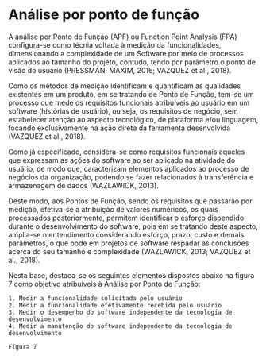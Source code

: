 # Análise por ponto de função

A análise por Ponto de Função (APF) ou Function Point Analysis (FPA) configura-se como técnia voltada à medição da funcionalidades, dimensionando a complexidade de um Software por meio de processos aplicados ao tamanho do projeto, contudo, tendo por parâmetro o ponto de visão do usuário (PRESSMAN; MAXIM, 2016; VAZQUEZ et al., 2018).

Como os métodos de medição identificam e quantificam as qualidades existentes em um produto, em se tratando de Ponto de Função, tem-se um processo que mede os requisitos funcionais atribuíveis ao usuário em um software (histórias de usuário), ou seja, os requisitos de negócio, sem estabelecer atenção ao aspecto tecnológico, de plataforma e/ou linguagem, focando exclusivamente na ação direta da ferramenta desenvolvida (VAZQUEZ et al., 2018).

Como já especificado, considera-se como requisitos funcionais aqueles que expressam as ações do software ao ser aplicado na atividade do usuário, de modo que, caracterizam elementos aplicados ao processo de negócios da organização, podendo se fazer relacionados à transferência e armazenagem de dados (WAZLAWICK, 2013).

Deste modo, aos Pontos de Função, sendo os requisitos que passarão por medição, efetiva-se a atribuição de valores numéricos, os quais processados posteriormente, permitem identificar o esforço dispendido durante o desenvolvimento do software, pois em se tratando deste aspecto, amplia-se o entendimento considerando esforço, prazo, custo e demais parâmetros, o que pode em projetos de software respadar as conclusões acerca do seu tamanho e complexidade (WAZLAWICK, 2013; VAZQUEZ et al., 2018).

Nesta base, destaca-se os seguintes elementos dispostos abaixo na figura 7 como objetivo atribuíveis à Análise por Ponto de Função:

	1. Medir a funcionalidade solicitada pelo usuário
	2. Medir a funcionalidade efetivamente recebida pelo usuário
	3. Medir o desempenho do software independente da tecnologia de desenvolvimento
	4. Medir a manutenção do software independente da tecnologia de desenvolvimento

    Figura 7

